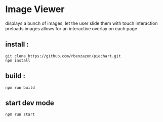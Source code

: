 # Image Viewer
displays a bunch of images, let the user slide them with touch interaction
preloads images
allows for an interactive overlay on each page

## install :
```
git clone https://github.com/rbenzazon/piechart.git
npm install
```

## build :
```
npm run build
```

## start dev mode
```
npm run start
```
